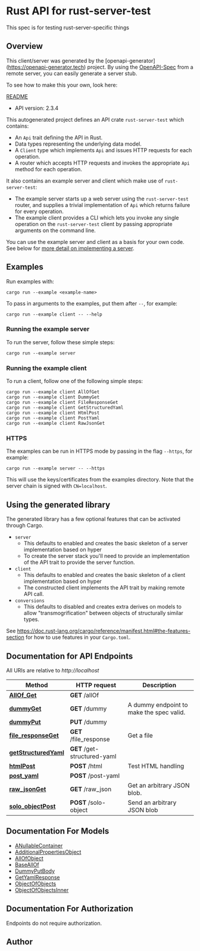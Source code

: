 # Rust API for rust-server-test

This spec is for testing rust-server-specific things

## Overview

This client/server was generated by the [openapi-generator]
(https://openapi-generator.tech) project.  By using the
[OpenAPI-Spec](https://github.com/OAI/OpenAPI-Specification) from a remote
server, you can easily generate a server stub.

To see how to make this your own, look here:

[README]((https://openapi-generator.tech))

- API version: 2.3.4




This autogenerated project defines an API crate `rust-server-test` which contains:
* An `Api` trait defining the API in Rust.
* Data types representing the underlying data model.
* A `Client` type which implements `Api` and issues HTTP requests for each operation.
* A router which accepts HTTP requests and invokes the appropriate `Api` method for each operation.

It also contains an example server and client which make use of `rust-server-test`:

* The example server starts up a web server using the `rust-server-test`
    router, and supplies a trivial implementation of `Api` which returns failure
    for every operation.
* The example client provides a CLI which lets you invoke
    any single operation on the `rust-server-test` client by passing appropriate
    arguments on the command line.

You can use the example server and client as a basis for your own code.
See below for [more detail on implementing a server](#writing-a-server).

## Examples

Run examples with:

```
cargo run --example <example-name>
```

To pass in arguments to the examples, put them after `--`, for example:

```
cargo run --example client -- --help
```

### Running the example server
To run the server, follow these simple steps:

```
cargo run --example server
```

### Running the example client
To run a client, follow one of the following simple steps:

```
cargo run --example client AllOfGet
cargo run --example client DummyGet
cargo run --example client FileResponseGet
cargo run --example client GetStructuredYaml
cargo run --example client HtmlPost
cargo run --example client PostYaml
cargo run --example client RawJsonGet
```

### HTTPS
The examples can be run in HTTPS mode by passing in the flag `--https`, for example:

```
cargo run --example server -- --https
```

This will use the keys/certificates from the examples directory. Note that the
server chain is signed with `CN=localhost`.

## Using the generated library

The generated library has a few optional features that can be activated through Cargo.

* `server`
    * This defaults to enabled and creates the basic skeleton of a server implementation based on hyper
    * To create the server stack you'll need to provide an implementation of the API trait to provide the server function.
* `client`
    * This defaults to enabled and creates the basic skeleton of a client implementation based on hyper
    * The constructed client implements the API trait by making remote API call.
* `conversions`
    * This defaults to disabled and creates extra derives on models to allow "transmogrification" between objects of structurally similar types.

See https://doc.rust-lang.org/cargo/reference/manifest.html#the-features-section for how to use features in your `Cargo.toml`.

## Documentation for API Endpoints

All URIs are relative to *http://localhost*

Method | HTTP request | Description
------------- | ------------- | -------------
[**AllOf_Get**](docs/default_api.md#AllOf_Get) | **GET** /allOf | 
[**dummyGet**](docs/default_api.md#dummyGet) | **GET** /dummy | A dummy endpoint to make the spec valid.
[**dummyPut**](docs/default_api.md#dummyPut) | **PUT** /dummy | 
[**file_responseGet**](docs/default_api.md#file_responseGet) | **GET** /file_response | Get a file
[**getStructuredYaml**](docs/default_api.md#getStructuredYaml) | **GET** /get-structured-yaml | 
[**htmlPost**](docs/default_api.md#htmlPost) | **POST** /html | Test HTML handling
[**post_yaml**](docs/default_api.md#post_yaml) | **POST** /post-yaml | 
[**raw_jsonGet**](docs/default_api.md#raw_jsonGet) | **GET** /raw_json | Get an arbitrary JSON blob.
[**solo_objectPost**](docs/default_api.md#solo_objectPost) | **POST** /solo-object | Send an arbitrary JSON blob


## Documentation For Models

 - [ANullableContainer](docs/ANullableContainer.md)
 - [AdditionalPropertiesObject](docs/AdditionalPropertiesObject.md)
 - [AllOfObject](docs/AllOfObject.md)
 - [BaseAllOf](docs/BaseAllOf.md)
 - [DummyPutBody](docs/DummyPutBody.md)
 - [GetYamlResponse](docs/GetYamlResponse.md)
 - [ObjectOfObjects](docs/ObjectOfObjects.md)
 - [ObjectOfObjectsInner](docs/ObjectOfObjectsInner.md)


## Documentation For Authorization
 Endpoints do not require authorization.


## Author



